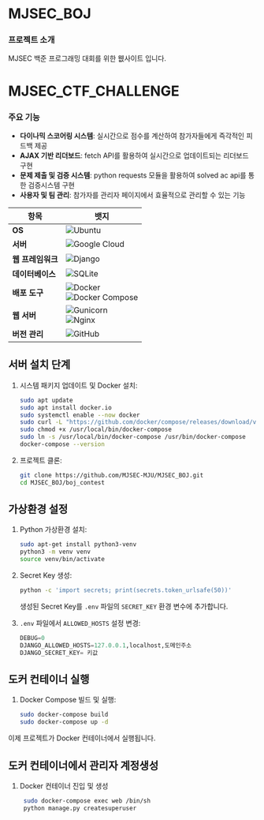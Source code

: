 # MJSEC_BOJ
### 프로젝트 소개
MJSEC 백준 프로그래밍 대회를 위한 웺사이트 입니다.

# MJSEC_CTF_CHALLENGE


### 주요 기능

- **다이나믹 스코어링 시스템**: 실시간으로 점수를 계산하여 참가자들에게 즉각적인 피드백 제공
- **AJAX 기반 리더보드**: fetch API를 활용하여 실시간으로 업데이트되는 리더보드 구현
- **문제 제출 및 검증 시스템**: python requests 모듈을 활용하여 solved ac api를 통한 검증시스템 구현
- **사용자 및 팀 관리**: 참가자를 관리자 페이지에서 효율적으로 관리할 수 있는 기능


| 항목              | 뱃지                                                                                                      |
|-------------------|-----------------------------------------------------------------------------------------------------------|
| **OS**            | ![Ubuntu](https://img.shields.io/badge/Ubuntu-20.04_LTS-CC3534?logo=ubuntu&logoColor=white)              |
| **서버**          | ![Google Cloud](https://img.shields.io/badge/Google%20Cloud-GCP_E2_model-4285F4?logo=google-cloud)         |
| **웹 프레임워크** | ![Django](https://img.shields.io/badge/Django-5.1-green?logo=django)                                      |
| **데이터베이스**  | ![SQLite](https://img.shields.io/badge/SQLite-latest-B3B3B3?logo=sqlite)                                  |
| **배포 도구**     | ![Docker](https://img.shields.io/badge/Docker-latest-blue?logo=docker) <br> ![Docker Compose](https://img.shields.io/badge/Docker%20Compose-2.21.0-blue?logo=docker) |
| **웹 서버**       | ![Gunicorn](https://img.shields.io/badge/Gunicorn-20.1.0-343434?logo=gunicorn) <br> ![Nginx](https://img.shields.io/badge/Nginx-latest-009639?logo=nginx) |
| **버전 관리**     | ![GitHub](https://img.shields.io/badge/GitHub-Repository-181717?logo=github&logoColor=white)               |




## 서버 설치 단계
1. 시스템 패키지 업데이트 및 Docker 설치:
    ```sh
    sudo apt update
    sudo apt install docker.io
    sudo systemctl enable --now docker
    sudo curl -L "https://github.com/docker/compose/releases/download/v2.21.0/docker-compose-$(uname -s)-$(uname -m)" -o /usr/local/bin/docker-compose
    sudo chmod +x /usr/local/bin/docker-compose
    sudo ln -s /usr/local/bin/docker-compose /usr/bin/docker-compose
    docker-compose --version
    ```

2. 프로젝트 클론:
    ```sh
    git clone https://github.com/MJSEC-MJU/MJSEC_BOJ.git
    cd MJSEC_BOJ/boj_contest
    ```

## 가상환경 설정
1. Python 가상환경 설치:
    ```sh
    sudo apt-get install python3-venv
    python3 -m venv venv
    source venv/bin/activate
    ```

2. Secret Key 생성:
    ```sh
    python -c 'import secrets; print(secrets.token_urlsafe(50))'
    ```
    생성된 Secret Key를 `.env` 파일의 `SECRET_KEY` 환경 변수에 추가합니다.

3. `.env` 파일에서 `ALLOWED_HOSTS` 설정 변경:
    ```python
    DEBUG=0
    DJANGO_ALLOWED_HOSTS=127.0.0.1,localhost,도메인주소
    DJANGO_SECRET_KEY= 키값
    ```

## 도커 컨테이너 실행
1. Docker Compose 빌드 및 실행:
    ```sh
    sudo docker-compose build
    sudo docker-compose up -d
    ```
이제 프로젝트가 Docker 컨테이너에서 실행됩니다.

## 도커 컨테이너에서 관리자 계정생성
1. Docker 컨테이너 진입 및 생성
   ```sh
    sudo docker-compose exec web /bin/sh
    python manage.py createsuperuser
    ```
